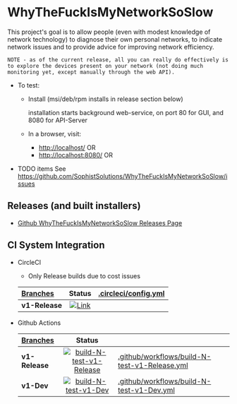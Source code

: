# WhyTheFuckIsMyNetworkSoSlow

This project's goal is to allow people (even with modest knowledge of network technology) to
diagnose their own personal networks, to indicate network issues and to provide advice for improving network efficiency.

    NOTE - as of the current release, all you can really do effectively is to explore the devices present on your network (not doing much monitoring yet, except manually through the web API).

- To test:

  - Install (msi/deb/rpm installs in release section below)

    installation starts background web-service, on port 80 for GUI, and 8080 for API-Server

  - In a browser, visit:
    - <http://localhost/> OR
    - <http://localhost:8080/> OR

- TODO items
  See <https://github.com/SophistSolutions/WhyTheFuckIsMyNetworkSoSlow/issues>

## Releases (and built installers)

- [Github WhyTheFuckIsMyNetworkSoSlow Releases Page](https://github.com/SophistSolutions/WhyTheFuckIsMyNetworkSoSlow/releases)

## CI System Integration

- CircleCI

  - Only Release builds due to cost issues

  | [Branches](https://app.circleci.com/pipelines/github/SophistSolutions/WhyTheFuckIsMyNetworkSoSlow) |                                                                                                 Status                                                                                                 | [.circleci/config.yml](.circleci/config.yml) |
  | :------------------------------------------------------------------------------------------------- | :----------------------------------------------------------------------------------------------------------------------------------------------------------------------------------------------------: | :------------------------------------------- |
  | **v1-Release**                                                                                     | [![Link](https://circleci.com/gh/SophistSolutions/WhyTheFuckIsMyNetworkSoSlow/tree/v1-Release.svg?style=shield)](https://circleci.com/gh/SophistSolutions/WhyTheFuckIsMyNetworkSoSlow/tree/v1-Release) |                                              |

- Github Actions

  | [Branches](https://github.com/SophistSolutions/WhyTheFuckIsMyNetworkSoSlow) |                                                                                                                                              Status                                                                                                                                               |                                                                                                |
  | :-------------------------------------------------------------------------- | :-----------------------------------------------------------------------------------------------------------------------------------------------------------------------------------------------------------------------------------------------------------------------------------------------: | :--------------------------------------------------------------------------------------------- |
  | **v1-Release**                                                              | [![build-N-test-v1-Release](https://github.com/SophistSolutions/WhyTheFuckIsMyNetworkSoSlow/workflows/build-N-test-v1-Release/badge.svg?branch=v1-Release)](https://github.com/SophistSolutions/WhyTheFuckIsMyNetworkSoSlow/actions?query=workflow%3Abuild-N-test-v1-Release+branch%3Av1-Release) | [.github/workflows/build-N-test-v1-Release.yml](.github/workflows/build-N-test-v1-Release.yml) |
  | **v1-Dev**                                                                  |           [![build-N-test-v1-Dev](https://github.com/SophistSolutions/WhyTheFuckIsMyNetworkSoSlow/workflows/build-N-test-v1-Dev/badge.svg?branch=v1-Dev)](https://github.com/SophistSolutions/WhyTheFuckIsMyNetworkSoSlow/actions?query=workflow%3Abuild-N-test-v1-Dev+branch%3Av1-Dev)           | [.github/workflows/build-N-test-v1-Dev.yml](.github/workflows/build-N-test-v1-Dev.yml)         |
